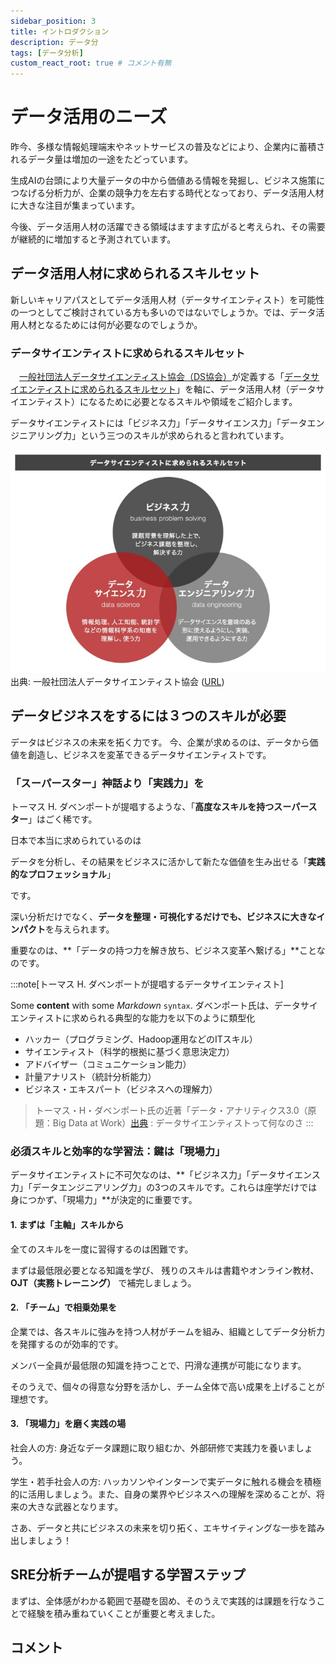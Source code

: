 ```yaml
---
sidebar_position: 3
title: イントロダクション
description: データ分
tags: [データ分析]
custom_react_root: true # コメント有無
---
```


# データ活用のニーズ

昨今、多様な情報処理端末やネットサービスの普及などにより、企業内に蓄積されるデータ量は増加の一途をたどっています。

生成AIの台頭により大量データの中から価値ある情報を発掘し、ビジネス施策につなげる分析力が、企業の競争力を左右する時代となっており、データ活用人材に大きな注目が集まっています。

今後、データ活用人材の活躍できる領域はますます広がると考えられ、その需要が継続的に増加すると予測されています。


## データ活用人材に求められるスキルセット

新しいキャリアパスとしてデータ活用人材（データサイエンティスト）を可能性の一つとしてご検討されている方も多いのではないでしょうか。では、データ活用人材となるためには何が必要なのでしょうか。

### データサイエンティストに求められるスキルセット

　[一般社団法人データサイエンティスト協会（DS協会）](https://www.datascientist.or.jp/)が定義する「[データサイエンティストに求められるスキルセット](https://www.datascientist.or.jp/dssjournal/dssjournal-2138/)」を軸に、データ活用人材（データサイエンティスト）になるために必要となるスキルや領域をご紹介します。

データサイエンティストには「ビジネス力」「データサイエンス力」「データエンジニアリング力」という三つのスキルが求められると言われています。

![データサイエンティストに求められるスキルセット](./assets/datascientist-skillset.jpg)   
出典: 一般社団法人データサイエンティスト協会 ([URL](https://www.brainpad.co.jp/school/about/skill))

## データビジネスをするには３つのスキルが必要

データはビジネスの未来を拓く力です。
今、企業が求めるのは、データから価値を創造し、ビジネスを変革できるデータサイエンティストです。

### 「スーパースター」神話より「実践力」を

トーマス H. ダベンポートが提唱するような、「**高度なスキルを持つスーパースター**」はごく稀です。

日本で本当に求められているのは

データを分析し、その結果をビジネスに活かして新たな価値を生み出せる「**実践的なプロフェッショナル**」

です。

深い分析だけでなく、**データを整理・可視化するだけでも、ビジネスに大きなインパクト**を与えられます。

重要なのは、**「データの持つ力を解き放ち、ビジネス変革へ繋げる」**ことなのです。

:::note[トーマス H. ダベンポートが提唱するデータサイエンティスト]

Some **content** with some _Markdown_ `syntax`.
ダベンポート氏は、データサイエンティストに求められる典型的な能力を以下のように類型化

- ハッカー（プログラミング、Hadoop運用などのITスキル）
- サイエンティスト（科学的根拠に基づく意思決定力）
- アドバイザー（コミュニケーション能力）
- 計量アナリスト（統計分析能力）
- ビジネス・エキスパート（ビジネスへの理解力）

> トーマス・H・ダベンポート氏の近著「データ・アナリティクス3.0（原題：Big Data at Work）[出典](https://xtech.nikkei.com/it/atcl/watcher/14/334361/111900118/) : データサイエンティストって何なのさ
:::


### 必須スキルと効率的な学習法：鍵は「現場力」

データサイエンティストに不可欠なのは、**「ビジネス力」「データサイエンス力」「データエンジニアリング力」の3つのスキルです。これらは座学だけでは身につかず、「現場力」**が決定的に重要です。

#### 1. まずは「主軸」スキルから

全てのスキルを一度に習得するのは困難です。

まずは最低限必要となる知識を学び、
残りのスキルは書籍やオンライン教材、 **OJT（実務トレーニング）** で補完しましょう。

#### 2. 「チーム」で相乗効果を

企業では、各スキルに強みを持つ人材がチームを組み、組織としてデータ分析力を発揮するのが効率的です。

メンバー全員が最低限の知識を持つことで、円滑な連携が可能になります。

そのうえで、個々の得意な分野を活かし、チーム全体で高い成果を上げることが理想です。

#### 3. 「現場力」を磨く実践の場

社会人の方: 身近なデータ課題に取り組むか、外部研修で実践力を養いましょう。

学生・若手社会人の方: ハッカソンやインターンで実データに触れる機会を積極的に活用しましょう。また、自身の業界やビジネスへの理解を深めることが、将来の大きな武器となります。

さあ、データと共にビジネスの未来を切り拓く、エキサイティングな一歩を踏み出しましょう！

## SRE分析チームが提唱する学習ステップ

まずは、全体感がわかる範囲で基礎を固め、そのうえで実践的は課題を行なうことで経験を積み重ねていくことが重要と考えました。



## コメント